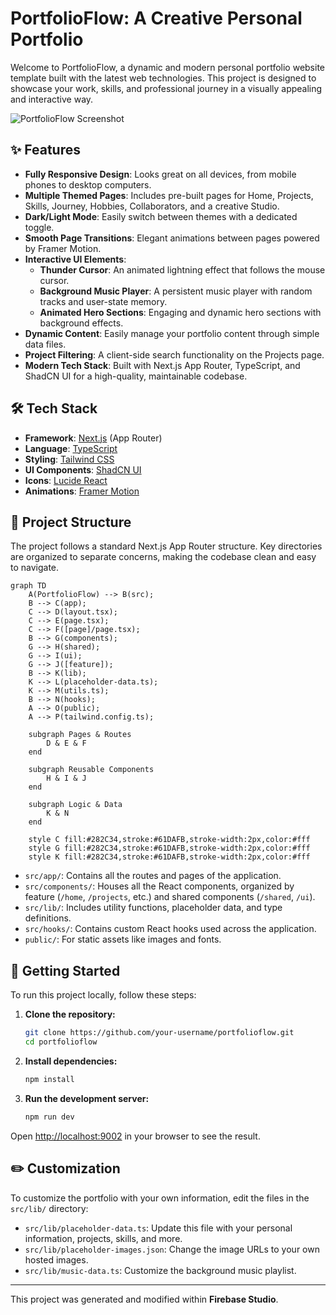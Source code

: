 # PortfolioFlow: A Creative Personal Portfolio

Welcome to PortfolioFlow, a dynamic and modern personal portfolio website template built with the latest web technologies. This project is designed to showcase your work, skills, and professional journey in a visually appealing and interactive way.

![PortfolioFlow Screenshot](https://res.cloudinary.com/dcfurdz3u/image/upload/v1758438503/background-images-01_cu3dfs.jpg)

## ✨ Features

-   **Fully Responsive Design**: Looks great on all devices, from mobile phones to desktop computers.
-   **Multiple Themed Pages**: Includes pre-built pages for Home, Projects, Skills, Journey, Hobbies, Collaborators, and a creative Studio.
-   **Dark/Light Mode**: Easily switch between themes with a dedicated toggle.
-   **Smooth Page Transitions**: Elegant animations between pages powered by Framer Motion.
-   **Interactive UI Elements**:
    -   **Thunder Cursor**: An animated lightning effect that follows the mouse cursor.
    -   **Background Music Player**: A persistent music player with random tracks and user-state memory.
    -   **Animated Hero Sections**: Engaging and dynamic hero sections with background effects.
-   **Dynamic Content**: Easily manage your portfolio content through simple data files.
-   **Project Filtering**: A client-side search functionality on the Projects page.
-   **Modern Tech Stack**: Built with Next.js App Router, TypeScript, and ShadCN UI for a high-quality, maintainable codebase.

## 🛠️ Tech Stack

-   **Framework**: [Next.js](https://nextjs.org/) (App Router)
-   **Language**: [TypeScript](https://www.typescriptlang.org/)
-   **Styling**: [Tailwind CSS](https://tailwindcss.com/)
-   **UI Components**: [ShadCN UI](https://ui.shadcn.com/)
-   **Icons**: [Lucide React](https://lucide.dev/)
-   **Animations**: [Framer Motion](https://www.framer.com/motion/)

## 📂 Project Structure

The project follows a standard Next.js App Router structure. Key directories are organized to separate concerns, making the codebase clean and easy to navigate.

```mermaid
graph TD
    A(PortfolioFlow) --> B(src);
    B --> C(app);
    C --> D(layout.tsx);
    C --> E(page.tsx);
    C --> F([page]/page.tsx);
    B --> G(components);
    G --> H(shared);
    G --> I(ui);
    G --> J([feature]);
    B --> K(lib);
    K --> L(placeholder-data.ts);
    K --> M(utils.ts);
    B --> N(hooks);
    A --> O(public);
    A --> P(tailwind.config.ts);

    subgraph Pages & Routes
        D & E & F
    end

    subgraph Reusable Components
        H & I & J
    end

    subgraph Logic & Data
        K & N
    end

    style C fill:#282C34,stroke:#61DAFB,stroke-width:2px,color:#fff
    style G fill:#282C34,stroke:#61DAFB,stroke-width:2px,color:#fff
    style K fill:#282C34,stroke:#61DAFB,stroke-width:2px,color:#fff
```

-   `src/app/`: Contains all the routes and pages of the application.
-   `src/components/`: Houses all the React components, organized by feature (`/home`, `/projects`, etc.) and shared components (`/shared`, `/ui`).
-   `src/lib/`: Includes utility functions, placeholder data, and type definitions.
-   `src/hooks/`: Contains custom React hooks used across the application.
-   `public/`: For static assets like images and fonts.

## 🚀 Getting Started

To run this project locally, follow these steps:

1.  **Clone the repository:**
    ```bash
    git clone https://github.com/your-username/portfolioflow.git
    cd portfolioflow
    ```

2.  **Install dependencies:**
    ```bash
    npm install
    ```

3.  **Run the development server:**
    ```bash
    npm run dev
    ```

Open [http://localhost:9002](http://localhost:9002) in your browser to see the result.

## ✏️ Customization

To customize the portfolio with your own information, edit the files in the `src/lib/` directory:

-   `src/lib/placeholder-data.ts`: Update this file with your personal information, projects, skills, and more.
-   `src/lib/placeholder-images.json`: Change the image URLs to your own hosted images.
-   `src/lib/music-data.ts`: Customize the background music playlist.

---

This project was generated and modified within **Firebase Studio**.
